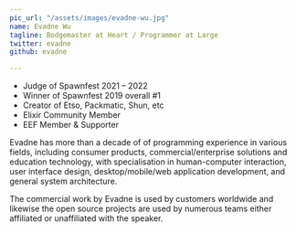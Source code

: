 ```yaml
---
pic_url: "/assets/images/evadne-wu.jpg"
name: Evadne Wu
tagline: Bodgemaster at Heart / Programmer at Large
twitter: evadne
github: evadne

---
```

* Judge of Spawnfest 2021 – 2022  
* Winner of Spawnfest 2019 overall #1  
* Creator of Etso, Packmatic, Shun, etc  
* Elixir Community Member  
* EEF Member & Supporter  
  
Evadne has more than a decade of of programming experience in various fields, including consumer products, commercial/enterprise solutions and education technology, with specialisation in human-computer interaction, user interface design, desktop/mobile/web application development, and general system architecture.  
  
The commercial work by Evadne is used by customers worldwide and likewise the open source projects are used by numerous teams either affiliated or unaffiliated with the speaker.
